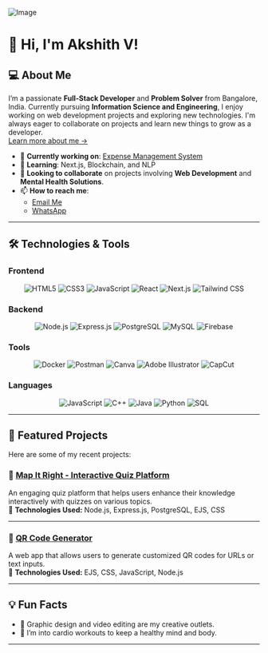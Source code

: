 ![Image](https://github.com/user-attachments/assets/13ed3576-da2c-4c16-9790-17b4a19a7600)
# 👋 Hi, I'm Akshith V!

## 💻 About Me

I’m a passionate **Full-Stack Developer** and **Problem Solver** from Bangalore, India. Currently pursuing **Information Science and Engineering**, I enjoy working on web development projects and exploring new technologies. I'm always eager to collaborate on projects and learn new things to grow as a developer.  
[Learn more about me →](https://byakshith.netlify.app/)

- 🔭 **Currently working on**: [Expense Management System](#link-to-project)  
- 🌱 **Learning**: Next.js, Blockchain, and NLP  
- 👯 **Looking to collaborate** on projects involving **Web Development** and **Mental Health Solutions**.  
- 📫 **How to reach me**:  
  - [Email Me](mailto:akkianki565@gmail.com?subject=Hello%20Akshith&body=I%20wanted%20to%20connect%20with%20you%20regarding...)  
  - [WhatsApp](https://wa.me/6363718535?text=Hello%20Akshith%2C%20I%20found%20your%20profile%20on%20GitHub!)  

---

## 🛠️ Technologies & Tools

### **Frontend**  
<div align="center">
  <img src="https://img.shields.io/badge/HTML5-%23E34F26?style=flat&logo=html5&logoColor=white" alt="HTML5">
  <img src="https://img.shields.io/badge/CSS3-%231572B6?style=flat&logo=css3&logoColor=white" alt="CSS3">
  <img src="https://img.shields.io/badge/JavaScript-%23F7DF1E?style=flat&logo=javascript&logoColor=black" alt="JavaScript">
  <img src="https://img.shields.io/badge/React-%2361DAFB?style=flat&logo=react&logoColor=black" alt="React">
  <img src="https://img.shields.io/badge/Next.js-%23000000?style=flat&logo=nextdotjs&logoColor=white" alt="Next.js">
  <img src="https://img.shields.io/badge/Tailwind%20CSS-%2338B2AC?style=flat&logo=tailwindcss&logoColor=white" alt="Tailwind CSS">
</div>

### **Backend**  
<div align="center">
  <img src="https://img.shields.io/badge/Node.js-%23339933?style=flat&logo=node.js&logoColor=white" alt="Node.js">
  <img src="https://img.shields.io/badge/Express.js-%23000000?style=flat&logo=express&logoColor=white" alt="Express.js">
  <img src="https://img.shields.io/badge/PostgreSQL-%23316192?style=flat&logo=postgresql&logoColor=white" alt="PostgreSQL">
  <img src="https://img.shields.io/badge/MySQL-%2300A4DB?style=flat&logo=mysql&logoColor=white" alt="MySQL">
  <img src="https://img.shields.io/badge/Firebase-%23039BE5?style=flat&logo=firebase&logoColor=white" alt="Firebase">
</div>

### **Tools**  
<div align="center">
  <img src="https://img.shields.io/badge/Docker-%232496ED?style=flat&logo=docker&logoColor=white" alt="Docker">
  <img src="https://img.shields.io/badge/Postman-%23FF6C37?style=flat&logo=postman&logoColor=white" alt="Postman">
  <img src="https://img.shields.io/badge/Canva-%23000000?style=flat&logo=canva&logoColor=white" alt="Canva">
  <img src="https://img.shields.io/badge/Adobe%20Illustrator-%23FF9A00?style=flat&logo=adobeillustrator&logoColor=white" alt="Adobe Illustrator">
  <img src="https://img.shields.io/badge/CapCut-%23000000?style=flat&logo=capcut&logoColor=white" alt="CapCut">
</div>

### **Languages**  
<div align="center">
  <img src="https://img.shields.io/badge/JavaScript-%23F7DF1E?style=flat&logo=javascript&logoColor=black" alt="JavaScript">
  <img src="https://img.shields.io/badge/C%2B%2B-%2300599C?style=flat&logo=c%2B%2B&logoColor=white" alt="C++">
  <img src="https://img.shields.io/badge/Java-%23ED8B00?style=flat&logo=java&logoColor=white" alt="Java">
  <img src="https://img.shields.io/badge/Python-%2314354C?style=flat&logo=python&logoColor=white" alt="Python">
  <img src="https://img.shields.io/badge/SQL-%2300F2A2?style=flat&logo=postgresql&logoColor=white" alt="SQL">
</div>

---

## 🚀 Featured Projects

Here are some of my recent projects:

### **🧩 [Map It Right - Interactive Quiz Platform](https://map-it-right.onrender.com/)**  
An engaging quiz platform that helps users enhance their knowledge interactively with quizzes on various topics.  
:star2: **Technologies Used:** Node.js, Express.js, PostgreSQL, EJS, CSS  

---

### **📱 [QR Code Generator](https://github.com/your-Tagcod3r/QRGenerator)**  
A web app that allows users to generate customized QR codes for URLs or text inputs.  
:star2: **Technologies Used:** EJS, CSS, JavaScript, Node.js  

---

## 💡 Fun Facts  
- 🎨 Graphic design and video editing are my creative outlets.  
- 💪 I’m into cardio workouts to keep a healthy mind and body.  

---

